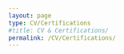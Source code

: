 ```yaml
---
layout: page
type: CV/Certifications
#title: CV & Certifications/
permalink: /CV/Certifications/
---
```




